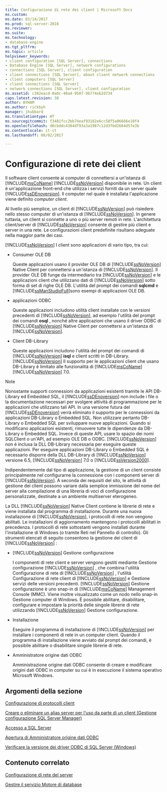 ```yaml
---
title: Configurazione di rete dei client | Microsoft Docs
ms.custom: 
ms.date: 03/14/2017
ms.prod: sql-server-2016
ms.reviewer: 
ms.suite: 
ms.technology:
- database-engine
ms.tgt_pltfrm: 
ms.topic: article
helpviewer_keywords:
- client configuration [SQL Server], connections
- Database Engine [SQL Server], network configurations
- connections [SQL Server], client configuration
- client connections [SQL Server], about client network connections
- client computers [SQL Server]
- client connections [SQL Server]
- network connections [SQL Server], client configuration
ms.assetid: c382eacd-0a0c-40a4-958f-9b774eb2d734
caps.latest.revision: 38
author: BYHAM
ms.author: rickbyh
manager: jhubbard
ms.translationtype: HT
ms.sourcegitcommit: f3481fcc2bb74eaf93182e6cc58f5a06666e10f4
ms.openlocfilehash: d0cbddc4384df93a3a1987c12d3fbd2664d57e3b
ms.contentlocale: it-it
ms.lasthandoff: 08/02/2017

---
```

# <a name="client-network-configuration"></a>Configurazione di rete dei client
  Il software client consente ai computer di connettersi a un'istanza di [!INCLUDE[msCoName](../../includes/msconame-md.md)] [!INCLUDE[ssNoVersion](../../includes/ssnoversion-md.md)] disponibile in rete. Un client è un'applicazione front-end che utilizza i servizi forniti da un server quale [!INCLUDE[ssDEnoversion](../../includes/ssdenoversion-md.md)]. Il computer nel quale è installata l'applicazione viene definito *computer client*.  
  
 Al livello più semplice, un client di [!INCLUDE[ssNoVersion](../../includes/ssnoversion-md.md)] può risiedere nello stesso computer di un'istanza di [!INCLUDE[ssNoVersion](../../includes/ssnoversion-md.md)]. In genere tuttavia, un client si connette a uno o più server remoti in rete. L'architettura client/server di [!INCLUDE[ssNoVersion](../../includes/ssnoversion-md.md)] consente di gestire più client e server in una rete. Le configurazioni client predefinite risultano adeguate nella maggior parte dei casi.  
  
 [!INCLUDE[ssNoVersion](../../includes/ssnoversion-md.md)] I client sono applicazioni di vario tipo, tra cui:  
  
-   Consumer OLE DB  
  
     Queste applicazioni usano il provider OLE DB di [!INCLUDE[ssNoVersion](../../includes/ssnoversion-md.md)] Native Client per connettersi a un'istanza di [!INCLUDE[ssNoVersion](../../includes/ssnoversion-md.md)]. Il provider OLE DB funge da intermediario tra [!INCLUDE[ssNoVersion](../../includes/ssnoversion-md.md)] e le applicazioni client che utilizzano dati di [!INCLUDE[ssNoVersion](../../includes/ssnoversion-md.md)] sotto forma di set di righe OLE DB. L'utilità del prompt dei comandi **sqlcmd** e [!INCLUDE[ssManStudioFull](../../includes/ssmanstudiofull-md.md)]sono esempi di applicazioni OLE DB.  
  
-   applicazioni ODBC  
  
     Queste applicazioni includono utilità client installate con le versioni precedenti di [!INCLUDE[ssNoVersion](../../includes/ssnoversion-md.md)], ad esempio l'utilità del prompt dei comandi **osql** , nonché altre applicazioni che usano il driver ODBC di [!INCLUDE[ssNoVersion](../../includes/ssnoversion-md.md)] Native Client per connettersi a un'istanza di [!INCLUDE[ssNoVersion](../../includes/ssnoversion-md.md)].  
  
-   Client DB-Library  
  
     Queste applicazioni includono l'utilità del prompt dei comandi di [!INCLUDE[ssNoVersion](../../includes/ssnoversion-md.md)] **isql** e client scritti in DB-Library. [!INCLUDE[ssNoVersion](../../includes/ssnoversion-md.md)] Il supporto per le applicazioni client che usano DB-Library è limitato alle funzionalità di [!INCLUDE[msCoName](../../includes/msconame-md.md)] [!INCLUDE[ssNoVersion](../../includes/ssnoversion-md.md)] 7.0.  
  
> [!NOTE]  
>  Nonostante supporti connessioni da applicazioni esistenti tramite le API DB-Library ed Embedded SQL, il [!INCLUDE[ssDEnoversion](../../includes/ssdenoversion-md.md)] non include i file o la documentazione necessari per svolgere attività di programmazione per le applicazioni che utilizzano tali API. In una versione futura del [!INCLUDE[ssDEnoversion](../../includes/ssdenoversion-md.md)] verrà eliminato il supporto per le connessioni da applicazioni DB-Library o Embedded SQL. Non utilizzare pertanto DB-Library o Embedded SQL per sviluppare nuove applicazioni. Quando si modificano applicazioni esistenti, rimuovere tutte le dipendenze da DB-Library o Embedded SQL. Invece di queste API, usare lo spazio dei nomi SQLClient o un'API, ad esempio OLE DB o ODBC. [!INCLUDE[ssNoVersion](../../includes/ssnoversion-md.md)] non è inclusa la DLL DB-Library necessaria per eseguire queste applicazioni. Per eseguire applicazioni DB-Library o Embedded SQL è necessario disporre della DLL DB-Library di [!INCLUDE[ssNoVersion](../../includes/ssnoversion-md.md)] versione 6.5, [!INCLUDE[ssNoVersion](../../includes/ssnoversion-md.md)] 7.0 o [!INCLUDE[ssVersion2000](../../includes/ssversion2000-md.md)].  
  
 Indipendentemente dal tipo di applicazione, la gestione di un client consiste principalmente nel configurarne la connessione con i componenti server di [!INCLUDE[ssNoVersion](../../includes/ssnoversion-md.md)]. A seconda dei requisiti del sito, le attività di gestione dei client possono variare dalla semplice immissione del nome del server alla compilazione di una libreria di voci di configurazione personalizzate, destinate a un ambiente multiserver eterogeneo.  
  
 La DLL [!INCLUDE[ssNoVersion](../../includes/ssnoversion-md.md)] Native Client contiene le librerie di rete e viene installata dal programma di installazione. Durante una nuova installazione di [!INCLUDE[ssNoVersion](../../includes/ssnoversion-md.md)], i protocolli di rete non vengono abilitati. Le installazioni di aggiornamento mantengono i protocolli abilitati in precedenza. I protocolli di rete sottostanti vengono installati durante l'installazione di Windows (o tramite Reti nel Pannello di controllo). Gli strumenti elencati di seguito consentono la gestione dei client di [!INCLUDE[ssNoVersion](../../includes/ssnoversion-md.md)] :  
  
-   [!INCLUDE[ssNoVersion](../../includes/ssnoversion-md.md)] Gestione configurazione  
  
     I componenti di rete client e server vengono gestiti mediante Gestione configurazione [!INCLUDE[ssNoVersion](../../includes/ssnoversion-md.md)] , che combina l'utilità Configurazione di rete di [!INCLUDE[ssNoVersion](../../includes/ssnoversion-md.md)] , l'utilità Configurazione di rete client di [!INCLUDE[ssNoVersion](../../includes/ssnoversion-md.md)] e Gestione servizi delle versioni precedenti. [!INCLUDE[ssNoVersion](../../includes/ssnoversion-md.md)] Gestione configurazione è uno snap-in di [!INCLUDE[msCoName](../../includes/msconame-md.md)] Management Console (MMC). Viene inoltre visualizzato come un nodo nello snap-in Gestione computer di Windows. È possibile abilitare, disabilitare, configurare e impostare la priorità delle singole librerie di rete utilizzando [!INCLUDE[ssNoVersion](../../includes/ssnoversion-md.md)] Gestione configurazione.  
  
-   Installazione  
  
     Eseguire il programma di installazione di [!INCLUDE[ssNoVersion](../../includes/ssnoversion-md.md)] per installare i componenti di rete in un computer client. Quando il programma di installazione viene avviato dal prompt dei comandi, è possibile abilitare o disabilitare singole librerie di rete.  
  
-   Amministratore origine dati ODBC  
  
     Amministrazione origine dati ODBC consente di creare e modificare origini dati ODBC in computer su cui è in esecuzione il sistema operativo Microsoft Windows.  
  
## <a name="in-this-section"></a>Argomenti della sezione  
 [Configurazione di protocolli client](../../database-engine/configure-windows/configure-client-protocols.md)  
  
 [Creare o eliminare un alias server per l'uso da parte di un client &#40;Gestione configurazione SQL Server Manager&#41;](../../database-engine/configure-windows/create-or-delete-a-server-alias-for-use-by-a-client.md)  
  
 [Accesso a SQL Server](../../database-engine/configure-windows/logging-in-to-sql-server.md)  
  
 [Apertura di Amministratore origine dati ODBC](../../database-engine/configure-windows/open-the-odbc-data-source-administrator.md)  
  
 [Verificare la versione dei driver ODBC di SQL Server &#40;Windows&#41;](../../database-engine/configure-windows/check-the-odbc-sql-server-driver-version-windows.md)  
  
## <a name="related-content"></a>Contenuto correlato  
 [Configurazione di rete del server](../../database-engine/configure-windows/server-network-configuration.md)  
  
 [Gestire il servizio Motore di database](../../database-engine/configure-windows/manage-the-database-engine-services.md)  
  
  
